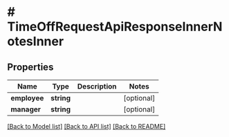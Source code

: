 # # TimeOffRequestApiResponseInnerNotesInner

## Properties

Name | Type | Description | Notes
------------ | ------------- | ------------- | -------------
**employee** | **string** |  | [optional]
**manager** | **string** |  | [optional]

[[Back to Model list]](../../README.md#models) [[Back to API list]](../../README.md#endpoints) [[Back to README]](../../README.md)
